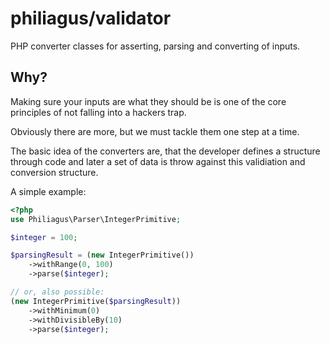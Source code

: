 # philiagus/validator
PHP converter classes for asserting, parsing and converting of inputs.

## Why?
Making sure your inputs are what they should be is one of the core principles of not falling into a hackers trap.

Obviously there are more, but we must tackle them one step at a time.

The basic idea of the converters are, that the developer defines a structure through code and later a set of data is throw against this validiation and conversion structure.

A simple example:

```php
<?php
use Philiagus\Parser\IntegerPrimitive;

$integer = 100;

$parsingResult = (new IntegerPrimitive())
    ->withRange(0, 100)
    ->parse($integer);

// or, also possible:
(new IntegerPrimitive($parsingResult))
    ->withMinimum(0)
    ->withDivisibleBy(10)
    ->parse($integer);
```

